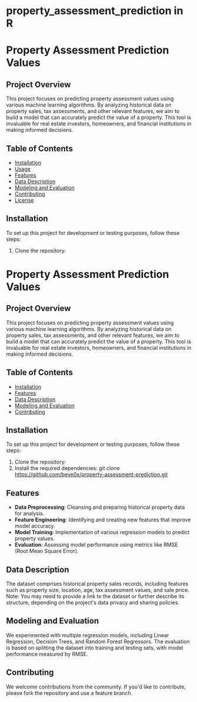 # property_assessment_prediction in R

# Property Assessment Prediction Values

## Project Overview

This project focuses on predicting property assessment values using various machine learning algorithms. By analyzing historical data on property sales, tax assessments, and other relevant features, we aim to build a model that can accurately predict the value of a property. This tool is invaluable for real estate investors, homeowners, and financial institutions in making informed decisions.

## Table of Contents

- [Installation](#installation)
- [Usage](#usage)
- [Features](#features)
- [Data Description](#data-description)
- [Modeling and Evaluation](#modeling-and-evaluation)
- [Contributing](#contributing)
- [License](#license)

## Installation

To set up this project for development or testing purposes, follow these steps:

1. Clone the repository:
# Property Assessment Prediction Values

## Project Overview

This project focuses on predicting property assessment values using various machine learning algorithms. By analyzing historical data on property sales, tax assessments, and other relevant features, we aim to build a model that can accurately predict the value of a property. This tool is invaluable for real estate investors, homeowners, and financial institutions in making informed decisions.

## Table of Contents

- [Installation](#installation)
- [Features](#features)
- [Data Description](#data-description)
- [Modeling and Evaluation](#modeling-and-evaluation)
- [Contributing](#contributing)

## Installation

To set up this project for development or testing purposes, follow these steps:

1. Clone the repository:
2. Install the required dependencies: git clone https://github.com/beve0x/property-assessment-prediction.git
## Features

- **Data Preprocessing**: Cleansing and preparing historical property data for analysis.
- **Feature Engineering**: Identifying and creating new features that improve model accuracy.
- **Model Training**: Implementation of various regression models to predict property values.
- **Evaluation**: Assessing model performance using metrics like RMSE (Root Mean Square Error).

## Data Description

The dataset comprises historical property sales records, including features such as property size, location, age, tax assessment values, and sale price. Note: You may need to provide a link to the dataset or further describe its structure, depending on the project's data privacy and sharing policies.

## Modeling and Evaluation

We experimented with multiple regression models, including Linear Regression, Decision Trees, and Random Forest Regressors. The evaluation is based on splitting the dataset into training and testing sets, with model performance measured by RMSE.

## Contributing

We welcome contributions from the community. If you'd like to contribute, please fork the repository and use a feature branch.

